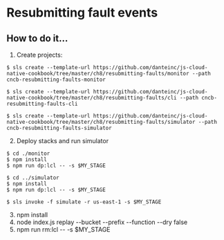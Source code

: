 # Resubmitting fault events

## How to do it...
1. Create projects:
```
$ sls create --template-url https://github.com/danteinc/js-cloud-native-cookbook/tree/master/ch8/resubmitting-faults/monitor --path cncb-resubmitting-faults-monitor

$ sls create --template-url https://github.com/danteinc/js-cloud-native-cookbook/tree/master/ch8/resubmitting-faults/cli --path cncb-resubmitting-faults-cli

$ sls create --template-url https://github.com/danteinc/js-cloud-native-cookbook/tree/master/ch8/resubmitting-faults/simulator --path cncb-resubmitting-faults-simulator
```
2. Deploy stacks and run simulator
```
$ cd ./monitor
$ npm install
$ npm run dp:lcl -- -s $MY_STAGE

$ cd ../simulator
$ npm install
$ npm run dp:lcl -- -s $MY_STAGE

$ sls invoke -f simulate -r us-east-1 -s $MY_STAGE
```
3. npm install
4. node index.js replay --bucket <your-data-lake> --prefix <your-stream-name> --function <your-function-name> --dry false
5. npm run rm:lcl -- -s $MY_STAGE
